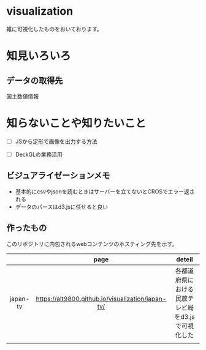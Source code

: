 # visualization

雑に可視化したものをおいております。


# 知見いろいろ

## データの取得先

国土数値情報





# 知らないことや知りたいこと

- [ ] JSから定形で画像を出力する方法 
- [ ] DeckGLの業務活用




## ビジュアライゼーションメモ

- 基本的にcsvやjsonを読むときはサーバーを立てないとCROSでエラー返される
- データのパースはd3.jsに任せると良い



## 作ったもの
このリポジトリに内包されるwebコンテンツのホスティング先を示す。

||page|deteil|
|:---:|:---:|:---:|
|japan-tv|https://alt9800.github.io/visualization/japan-tv/|各都道府県における民放テレビ局をd3.jsで可視化した|
||||
